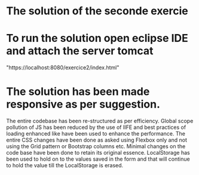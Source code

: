# The solution of the seconde exercie 
# To run the solution open eclipse IDE and attach the server tomcat 
"https://localhost:8080/exercice2/index.html" 


# The solution has been made responsive as per suggestion.
The entire codebase has been re-structured as per efficiency.
Global scope pollution of JS has been reduced by the use of IIFE and best practices of loading enhanced like <script defer src="..."></script> have been used to enhance the performance.
The entire CSS changes have been done as asked using Flexbox only and not using the Grid pattern or Bootstrap columns etc.
Minimal changes on the code base have been done to retain its original essence.
LocalStorage has been used to hold on to the values saved in the form and that will continue to hold the value till the LocalStorage is erased.